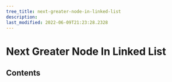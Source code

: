 ```yaml
---
tree_title: next-greater-node-in-linked-list
description: 
last_modified: 2022-06-09T21:23:28.2328
---
```


# Next Greater Node In Linked List

## Contents
